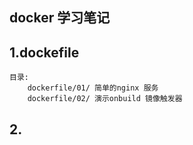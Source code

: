 ## docker 学习笔记


## 1.dockefile
	目录:
		dockerfile/01/ 简单的nginx 服务
		dockerfile/02/ 演示onbuild 镜像触发器
		
		
## 2.
